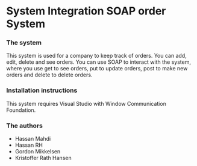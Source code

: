# System Integration SOAP order System

### The system
This system is used for a company to keep track of orders. You can add, edit, delete and see orders.
You can use SOAP to interact with the system, where you use get to see orders, put to update orders,
post to make new orders and delete to delete orders.

### Installation instructions
This system requires Visual Studio with Window Communication Foundation.

### The authors
* Hassan Mahdi
* Hassan RH
* Gordon Mikkelsen
* Kristoffer Rath Hansen
